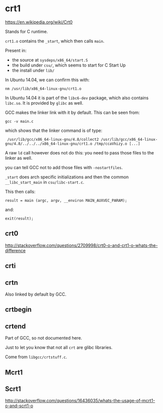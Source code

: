 # crt1

<https://en.wikipedia.org/wiki/Crt0>

Stands for C runtime.

`crt1.o` contains the `_start`, which then calls `main`.

Present in:

- the source at `sysdeps/x86_64/start.S`
- the build under `csu/`, which seems to start for C Start Up
- the install under `lib/`

In Ubuntu 14.04, we can confirm this with:

    nm /usr/lib/x86_64-linux-gnu/crt1.o

In Ubuntu 14.04 it is part of the `libc6-dev` package, which also contains `libc.so`. It is provided by `glibc` as well.

GCC makes the linker link with it by default. This can be seen from:

    gcc -v main.c

which shows that the linker command is of type:

     /usr/lib/gcc/x86_64-linux-gnu/4.8/collect2 /usr/lib/gcc/x86_64-linux-gnu/4.8/../../../x86_64-linux-gnu/crt1.o /tmp/ccaVhizy.o [...]

A raw `ld` call however does not do this: you need to pass those files to the linker as well.

you can tell GCC not to add those files with `-nostartfiles`.

`_start` does arch specific initializations and then the common `__libc_start_main` in `csu/libc-start.c`.

This then calls:

    result = main (argc, argv, __environ MAIN_AUXVEC_PARAM);

and:

    exit(result);

## crt0

<http://stackoverflow.com/questions/2709998/crt0-o-and-crt1-o-whats-the-difference>

## crti

## crtn

Also linked by default by GCC.

## crtbegin

## crtend

Part of GCC, so not documented here.

Just to let you know that not all `crt` are glibc libraries.

Come from `libgcc/crtstuff.c`.

## Mcrt1

## Scrt1

<http://stackoverflow.com/questions/16436035/whats-the-usage-of-mcrt1-o-and-scrt1-o>

